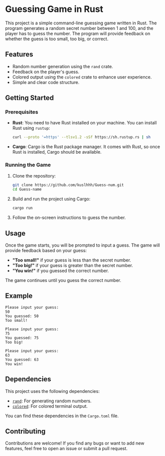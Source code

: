# Guessing Game in Rust

This project is a simple command-line guessing game written in Rust. The program generates a random secret number between 1 and 100, and the player has to guess the number. The program will provide feedback on whether the guess is too small, too big, or correct.

## Features

- Random number generation using the `rand` crate.
- Feedback on the player's guess.
- Colored output using the `colored` crate to enhance user experience.
- Simple and clear code structure.

## Getting Started

### Prerequisites

- **Rust**: You need to have Rust installed on your machine. You can install Rust using `rustup`:
  ```sh
  curl --proto '=https' --tlsv1.2 -sSf https://sh.rustup.rs | sh
  ```
- **Cargo**: Cargo is the Rust package manager. It comes with Rust, so once Rust is installed, Cargo should be available.

### Running the Game

1. Clone the repository:
   ```sh
   git clone https://github.com/kuslhhh/Guess-num.git
   cd Guess-name
   ```

2. Build and run the project using Cargo:
   ```sh
   cargo run
   ```

3. Follow the on-screen instructions to guess the number.

## Usage

Once the game starts, you will be prompted to input a guess. The game will provide feedback based on your guess:

- **"Too small!"** if your guess is less than the secret number.
- **"Too big!"** if your guess is greater than the secret number.
- **"You win!"** if you guessed the correct number.

The game continues until you guess the correct number.

## Example

```
Please input your guess: 
50
You guessed: 50
Too small!

Please input your guess: 
75
You guessed: 75
Too big!

Please input your guess: 
63
You guessed: 63
You win!
```



## Dependencies

This project uses the following dependencies:

- [`rand`](https://crates.io/crates/rand): For generating random numbers.
- [`colored`](https://crates.io/crates/colored): For colored terminal output.

You can find these dependencies in the `Cargo.toml` file.

## Contributing

Contributions are welcome! If you find any bugs or want to add new features, feel free to open an issue or submit a pull request.

